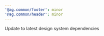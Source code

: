 ```yaml
---
'@ag.common/footer': minor
'@ag.common/header': minor
---
```


Update to latest design system dependencies
